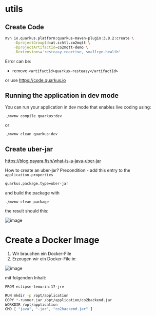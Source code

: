 # utils

## Create Code
```bash
mvn io.quarkus.platform:quarkus-maven-plugin:3.8.2:create \
    -DprojectGroupId=at.schtl.co2mqtt \
    -DprojectArtifactId=co2mqtt-demo \
    -Dextensions='resteasy-reactive, smallrye-health'
```

Error can be:

* remove `<artifactId>quarkus-resteasy</artifactId>`

or use https://code.quarkus.io

## Running the application in dev mode

You can run your application in dev mode that enables live coding using:
```shell script
./mvnw compile quarkus:dev
```
or 

```shell script
./mvnw clean quarkus:dev
```

## Create uber-jar

https://blog.payara.fish/what-is-a-java-uber-jar

How to create an uber-jar?
Precondition - add this entry to the `application.properties`
```bash
quarkus.package.type=uber-jar
```
and build the package with

```
./mvnw clean package
```
the result should this:

![image](https://github.com/CO2-HTBLA-Kaindorf/utils/assets/16894982/62bc2652-da70-4538-9781-b70f1f0828bd)

# Create a Docker Image

1. Wir brauchen ein Docker-File
2. Erzeugen wir ein Docker-File in:

![image](https://github.com/CO2-HTBLA-Kaindorf/utils/assets/16894982/e1974ac0-a08a-4add-ba3e-443fc899dd88)

mit folgenden Inhalt:
```bash
FROM eclipse-temurin:17-jre

RUN mkdir -p /opt/application
COPY *-runner.jar /opt/application/co2backend.jar
WORKDIR /opt/application
CMD [ "java", "-jar", "co2backend.jar" ]
```

